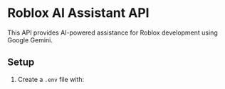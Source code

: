 # Roblox AI Assistant API

This API provides AI-powered assistance for Roblox development using Google Gemini.

## Setup

1. Create a `.env` file with: